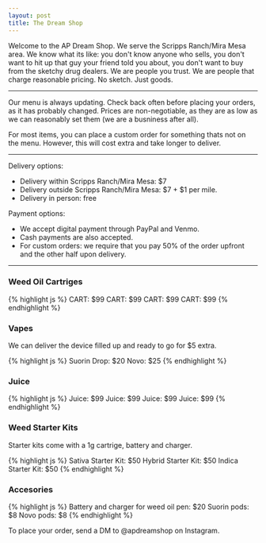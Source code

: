 ```yaml
---
layout: post
title: The Dream Shop
---
```


Welcome to the AP Dream Shop. We serve the Scripps Ranch/Mira Mesa area. We know what its like: you don't know anyone who sells, you don't want to hit up that guy your friend told you about, you don't want to buy from the sketchy drug dealers. We are people you trust. We are people that charge reasonable pricing. No sketch. Just goods.

-----

Our menu is always updating. Check back often before placing your orders, as it has probably changed. Prices are non-negotiable, as they are as low as we can reasonably set them (we are a busniness after all). 

For most items, you can place a custom order for something thats not on the menu. However, this will cost extra and take longer to deliver.

-----


Delivery options:

* Delivery within Scripps Ranch/Mira Mesa: $7
* Delivery outside Scripps Ranch/Mira Mesa: $7 + $1 per mile.
* Delivery in person: free

Payment options:

* We accept digital payment through PayPal and Venmo.
* Cash payments are also accepted.
* For custom orders: we require that you pay 50% of the order upfront and the other half upon delivery. 


-----


### Weed Oil Cartriges

{% highlight js %}
CART: $99
CART: $99
CART: $99
CART: $99
{% endhighlight %}

### Vapes

We can deliver the device filled up and ready to go for $5 extra.

{% highlight js %}
Suorin Drop: $20
Novo: $25
{% endhighlight %}

### Juice

{% highlight js %}
Juice: $99
Juice: $99
Juice: $99
Juice: $99
{% endhighlight %}

### Weed Starter Kits

Starter kits come with a 1g cartrige, battery and charger. 

{% highlight js %}
Sativa Starter Kit: $50
Hybrid Starter Kit: $50
Indica Starter Kit: $50
{% endhighlight %}

### Accesories

{% highlight js %}
Battery and charger for weed oil pen: $20
Suorin pods: $8
Novo pods: $8
{% endhighlight %}

To place your order, send a DM to @apdreamshop on Instagram.
